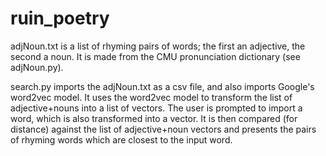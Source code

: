# ruin_poetry

adjNoun.txt is a list of rhyming pairs of words; the first an adjective, the second a noun. It is made from the CMU pronunciation dictionary (see adjNoun.py).

search.py imports the adjNoun.txt as a csv file, and also imports Google's word2vec model. It uses the word2vec model to transform the list of adjective+nouns into a list of vectors. The user is prompted to import a word, which is also transformed into a vector. It is then compared (for distance) against the list of adjective+noun vectors and presents the pairs of rhyming words which are closest to the input word.
